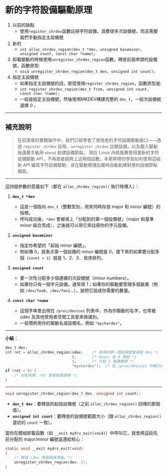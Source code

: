 # 新的字符設備驅動原理
1. 以前的缺點
    - 使用`register_chrdev`函數註冊字符設備，浪費很多次設備號，而且需要我們手動指定主設備號
2. 新的
    - `int alloc_chrdev_region(dev_t *dev, unsigned baseminor, unsigned count, const char *name);`
3. 卸載驅動的時候使用`unregister_chrdev_region`函數，釋放前面申請的設備號，函數原型:
    - `void unregister_chrdev_region(dev_t dev, unsigned int count);`
4. 指定主設備號
    - 如果指定主設備號的話，那麼使用`register_chrdev_region`，函數原型是:
    - `int register_chrdev_region(dev_t from, unsigned int count, const char *name);`
    - 一般是給定主設備號，然後使用MKDEV構建完整的 `dev_t`，一般次設備號選擇 0 。


---
## 補充說明
> 在前兩章的實戰操作中，我們已經學會了使用老的字符設備驅動接口——透過 `register_chrdev` 註冊、`unregister_chrdev` 註銷設備，以及載入驅動後還要手動用 `mknod` 創建設備節點。
> 現在 Linux 內核推薦使用更新的字符設備驅動 API，不再直接調用上述兩個函數。本章將帶你學習如何使用這組新 API 編寫字符設備驅動，並在驅動模塊加載時自動創建對應的設備節點檔案。

---
這四個參數的意義如下（都在 `alloc_chrdev_region()` 執行時傳入）：

1. **`dev_t *dev`**

   * 這是一個指向 `dev_t`（整數型別，用來同時存放 major 和 minor 編號）的指標。
   * 呼叫成功後，`*dev` 會被填上「分配到的第一個設備號」（major 和基準 minor 組合而成），之後就可以用它來註冊你的字元設備。

2. **`unsigned baseminor`**

   * 指定你希望的「起始 minor 編號」。
   * 例如傳 0，就表示第一個設備的 minor 編號是 0，接下來的如果要分配多個（`count > 1`）就是 1、2、3… 依序排列。

3. **`unsigned count`**

   * 要一次性分配多少個連續的次設備號（minor numbers）。
   * 如果你只有一個字元設備，通常填 1；如果你的驅動要管理多個裝置（例如 `/dev/foo0`、`/dev/foo1`…），就把它設成你需要的數量。

4. **`const char *name`**

   * 這個字串會出現在 `/proc/devices` 列表中，作為你驅動的名字，也常被 udev 及其他使用者空間工具拿來做識別。
   * 一般慣例用你的驅動名或設備名，例如 `"mychardev"`。

---

**小結**：

```c
dev_t dev;
int ret = alloc_chrdev_region(&dev,    /* 取得的第一個設備號會寫到 dev */ 
                              0,       /* minor 從 0 開始 */ 
                              1,       /* 分配 1 個連續號 */ 
                              "mychardev");  /* 在 /proc/devices 中顯示的名稱 */
if (ret < 0) {
    /* 分配失敗，ret 會是負錯誤碼 */
}
```

---
```c
void unregister_chrdev_region(dev_t dev, unsigned int count);
```

* **`dev_t dev`**：要釋放的起始設備號（之前 `alloc_chrdev_region()` 回傳的那個值）。
* **`unsigned int count`**：要釋放的設備號範圍大小（跟 `alloc_chrdev_region()` 當初的 `count` 一致）。

當你在模組卸載函數（如 `__exit mydrv_exit(void)`）中呼叫它，就會將這段先前分配的 major/minor 編號返還給核心：

```c
static void __exit mydrv_exit(void)
{
    /* 移除 cdev 等其餘資源後… */
    unregister_chrdev_region(dev, 1);
}
```
